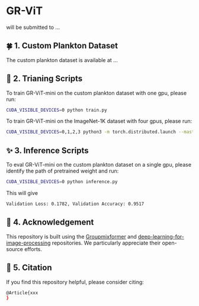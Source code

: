 # GR-ViT
will be submitted to ...


## 🍀 1. Custom Plankton Dataset
The custom plankton dataset is available at ...


## 🌟 2. Trianing Scripts
To train GR-ViT-mini on the custom plankton dataset with one gpu, please run:
```bash
CUDA_VISIBLE_DEVICES=0 python train.py
```

To train GR-ViT-mini on the ImageNet-1K dataset with four gpus, please run:
```bash
CUDA_VISIBLE_DEVICES=0,1,2,3 python3 -m torch.distributed.launch --master_port 29501 --nproc_per_node 4 --nnodes 1 --use_env train.py --data-path /opt/data/private/zhousai/imagenet --batch-size 256 --output /opt/data/private/zhousai/output_grvit --cfg /opt/data/private/zhousai/imagenet1k_classification/configs/gr_vit_mini.yaml --model-type gr_vit --model-file GR_ViT.py --tag gr_vit_mini
```


## ✨ 3. Inference Scripts
To eval GR-ViT-mini on the custom plankton dataset on a single gpu, please identify the path of pretrained weight and run:
```bash
CUDA_VISIBLE_DEVICES=0 python inference.py
```
This will give
```bash
Validation Loss: 0.1782, Validation Accuracy: 0.9517
```


## 👏 4. Acknowledgement
This repository is built using the [Groupmixformer](https://github.com/AILab-CVC/GroupMixFormer) and [deep-learning-for-image-processing](https://github.com/WZMIAOMIAO/deep-learning-for-image-processing) repositories. We particularly appreciate their open-source efforts.


## 📖 5. Citation
If you find this repository helpful, please consider citing:
```bash
@Article{xxx
}
```

